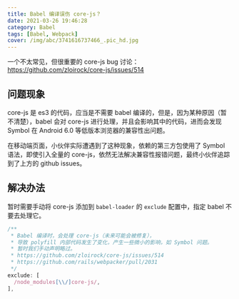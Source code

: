 ```yaml
---
title: Babel 编译误伤 core-js？
date: 2021-03-26 19:46:28
category: Babel
tags: [Babel, Webpack]
cover: /img/abc/3741616737466_.pic_hd.jpg
---
```


一个不太常见，但很重要的 core-js bug 讨论：https://github.com/zloirock/core-js/issues/514

## 问题现象

core-js 是 es3 的代码，应当是不需要 babel 编译的，但是，因为某种原因（暂不清楚），babel 会对 core-js 进行处理，并且会影响其中的代码，进而会发现 Symbol 在 Android 6.0 等低版本浏览器的兼容性出问题。

在移动端页面，小伙伴实际遭遇到了这种现象，依赖的第三方包使用了 Symbol 语法，即使引入全量的 core-js，依然无法解决兼容性报错问题，最终小伙伴追踪到了上方的 github issues。

## 解决办法

暂时需要手动将 core-js 添加到 `babel-loader` 的 `exclude` 配置中，指定 babel 不要去处理它。

```js
/**
 * Babel 编译时，会处理 core-js（未来可能会被修复），
 * 导致 polyfill 内部代码发生了变化，产生一些微小的影响，如 Symbol 问题。
 * 暂时我们手动声明略过。
 * https://github.com/zloirock/core-js/issues/514
 * https://github.com/rails/webpacker/pull/2031
 */
exclude: [
  /node_modules[\\/]core-js/,
],
```
